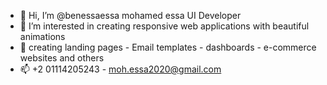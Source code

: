 - 👋 Hi, I’m @benessaessa mohamed essa UI Developer
- 👀 I’m interested in creating responsive web applications with beautiful animations 
- 🌱 creating landing pages - Email templates - dashboards - e-commerce websites and others 
- 📫 +2 01114205243 - moh.essa2020@gmail.com

<!---
benessaessa/benessaessa is a ✨ special ✨ repository because its `README.md` (this file) appears on your GitHub profile.
You can click the Preview link to take a look at your changes.
--->
